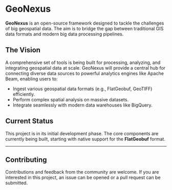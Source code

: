 # GeoNexus

**GeoNexus** is an open-source framework designed to tackle the challenges of big geospatial data. The aim is to bridge the gap between traditional GIS data formats and modern big data processing pipelines.

## The Vision

A comprehensive set of tools is being built for processing, analyzing, and integrating geospatial data at scale. GeoNexus will provide a central hub for connecting diverse data sources to powerful analytics engines like Apache Beam, enabling users to:

* Ingest various geospatial data formats (e.g., FlatGeobuf, GeoTIFF) efficiently.
* Perform complex spatial analysis on massive datasets.
* Integrate seamlessly with modern data warehouses like BigQuery.

## Current Status

This project is in its initial development phase. The core components are currently being built, starting with native support for the **FlatGeobuf** format.

---
## Contributing

Contributions and feedback from the community are welcome. If you are interested in this project, an issue can be opened or a pull request can be submitted.